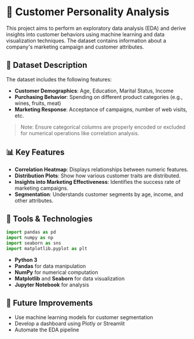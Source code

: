 # 🧠 Customer Personality Analysis

This project aims to perform an exploratory data analysis (EDA) and derive insights into customer behaviors using machine learning and data visualization techniques. The dataset contains information about a company's marketing campaign and customer attributes.

## 🧾 Dataset Description

The dataset includes the following features:

- **Customer Demographics**: Age, Education, Marital Status, Income
- **Purchasing Behavior**: Spending on different product categories (e.g., wines, fruits, meat)
- **Marketing Response**: Acceptance of campaigns, number of web visits, etc.

> Note: Ensure categorical columns are properly encoded or excluded for numerical operations like correlation analysis.

## 📊 Key Features

- **Correlation Heatmap**: Displays relationships between numeric features.
- **Distribution Plots**: Show how various customer traits are distributed.
- **Insights into Marketing Effectiveness**: Identifies the success rate of marketing campaigns.
- **Segmentation**: Understands customer segments by age, income, and other attributes.

## 🔧 Tools & Technologies

```python
import pandas as pd
import numpy as np
import seaborn as sns
import matplotlib.pyplot as plt
```

- **Python 3**
- **Pandas** for data manipulation
- **NumPy** for numerical computation
- **Matplotlib** and **Seaborn** for data visualization
- **Jupyter Notebook** for analysis

## 📌 Future Improvements

- Use machine learning models for customer segmentation
- Develop a dashboard using Plotly or Streamlit
- Automate the EDA pipeline
